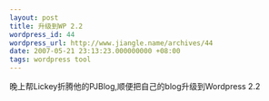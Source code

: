 ```yaml
---
layout: post
title: 升级到WP 2.2
wordpress_id: 44
wordpress_url: http://www.jiangle.name/archives/44
date: 2007-05-21 23:13:23.000000000 +08:00
tags: wordpress tool
---
```

晚上帮Lickey折腾他的PJBlog,顺便把自己的blog升级到Wordpress 2.2
